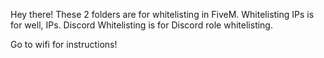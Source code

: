 Hey there! These 2 folders are for whitelisting in FiveM.
Whitelisting IPs is for well, IPs.
Discord Whitelisting is for Discord role whitelisting.

Go to wifi for instructions!

